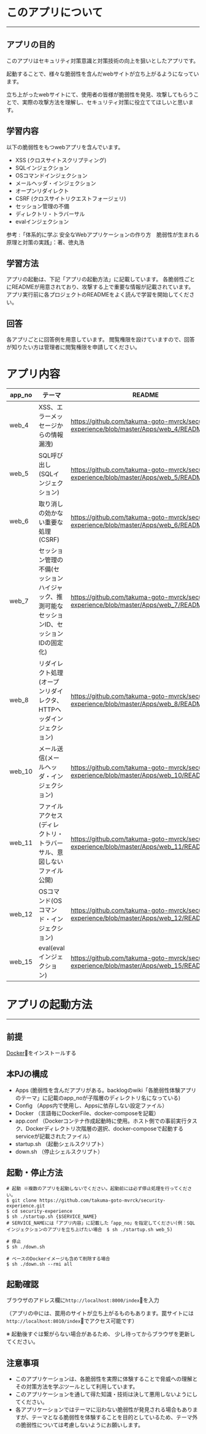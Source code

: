 # このアプリについて
---
## アプリの目的
このアプリはセキュリティ対策意識と対策技術の向上を狙いとしたアプリです。

起動することで、様々な脆弱性を含んだwebサイトが立ち上がるようになっています。

立ち上がったwebサイトにて、使用者の皆様が脆弱性を発見、攻撃してもらうことで、実際の攻撃方法を理解し、セキュリティ対策に役立ててほしいと思います。

## 学習内容
以下の脆弱性をもつwebアプリを含んでいます。
- XSS (クロスサイトスクリプティング)
- SQLインジェクション
- OSコマンドインジェクション
- メールヘッダ・インジェクション
- オープンリダイレクト
- CSRF (クロスサイトリクエストフォージェリ)
- セッション管理の不備
- ディレクトリ・トラバーサル
- evalインジェクション

参考 :「体系的に学ぶ 安全なWebアプリケーションの作り方　脆弱性が生まれる原理と対策の実践」：著、徳丸浩

## 学習方法
アプリの起動は、下記「アプリの起動方法」に記載しています。
各脆弱性ごとにREADMEが用意されており、攻撃する上で重要な情報が記載されています。
アプリ実行前に各プロジェクトのREADMEをよく読んで学習を開始してください。

## 回答
各アプリごとに回答例を用意しています。
閲覧権限を設けていますので、回答が知りたい方は管理者に閲覧権限を申請してください。


# アプリ内容
|app_no|テーマ|README|
|---|---|---|
|web_4|XSS、エラーメッセージからの情報漏洩)|https://github.com/takuma-goto-mvrck/security-experience/blob/master/Apps/web_4/README.md|
|web_5|SQL呼び出し(SQLインジェクション)|https://github.com/takuma-goto-mvrck/security-experience/blob/master/Apps/web_5/README.md|
|web_6|取り消しの効かない重要な処理(CSRF)|https://github.com/takuma-goto-mvrck/security-experience/blob/master/Apps/web_6/README.md|
|web_7|セッション管理の不備(セッションハイジャック、推測可能なセッションID、セッションIDの固定化)|https://github.com/takuma-goto-mvrck/security-experience/blob/master/Apps/web_7/README.md|
|web_8|リダイレクト処理(オープンリダイレクタ、HTTPヘッダインジェクション)|https://github.com/takuma-goto-mvrck/security-experience/blob/master/Apps/web_8/README.md|
|web_10|メール送信(メールヘッダ・インジェクション)|https://github.com/takuma-goto-mvrck/security-experience/blob/master/Apps/web_10/README.md|
|web_11|ファイルアクセス(ディレクトリ・トラバーサル、意図しないファイル公開)|https://github.com/takuma-goto-mvrck/security-experience/blob/master/Apps/web_11/README.md|
|web_12|OSコマンド(OSコマンド・インジェクション)|https://github.com/takuma-goto-mvrck/security-experience/blob/master/Apps/web_12/README.md|
|web_15|eval(evalインジェクション)|https://github.com/takuma-goto-mvrck/security-experience/blob/master/Apps/web_15/README.md|


# アプリの起動方法
---
## 前提
[Docker](https://docs.docker.com/install/)をインストールする

## 本PJの構成
- Apps (脆弱性を含んだアプリがある。backlogのwiki「各脆弱性体験アプリのテーマ」に記載のapp_noが子階層のディレクトリ名になっている)
- Config （Apps内で使用し、Appsに依存しない設定ファイル）
- Docker （言語毎にDockerFile、docker-composeを記載）
- app.conf （Dockerコンテナ作成起動時に使用。ホスト側での事前実行タスク、Dockerディレクトリ次階層の選択、docker-composeで起動するserviceが記載されたファイル）
- startup.sh （起動シェルスクリプト）
- down.sh （停止シェルスクリプト）

## 起動・停止方法
    # 起動 ※複数のアプリを起動しないでください。起動前には必ず停止処理を行ってください。
    $ git clone https://github.com/takuma-goto-mvrck/security-experience.git
    $ cd security-experience
    $ sh ./startup.sh {$SERVICE_NAME}
    # SERVICE_NAMEには「アプリ内容」に記載した「app_no」を指定してください(例：SQLインジェクションのアプリを立ち上げたい場合　$ sh ./startup.sh web_5)
    
    # 停止
    $ sh ./down.sh
    
    # ベースのDockerイメージも含めて削除する場合
    $ sh ./down.sh --rmi all

## 起動確認
ブラウザのアドレス欄に`http://localhost:8000/index`を入力

（アプリの中には、罠用のサイトが立ち上がるものもあります。罠サイトには`http://localhost:8010/index`でアクセス可能です）

※ 起動後すぐは繋がらない場合があるため、 少し待ってからブラウザを更新してください。
    
## 注意事項
- このアプリケーションは、各脆弱性を実際に体験することで脅威への理解とその対策方法を学ぶツールとして利用しています。
- このアプリケーションを通して得た知識・技術は決して悪用しないようにしてください。
- 各アプリケーションではテーマに沿わない脆弱性が発見される場合もありますが、テーマとなる脆弱性を体験することを目的としているため、テーマ外の脆弱性については考慮しないようにお願いします。
